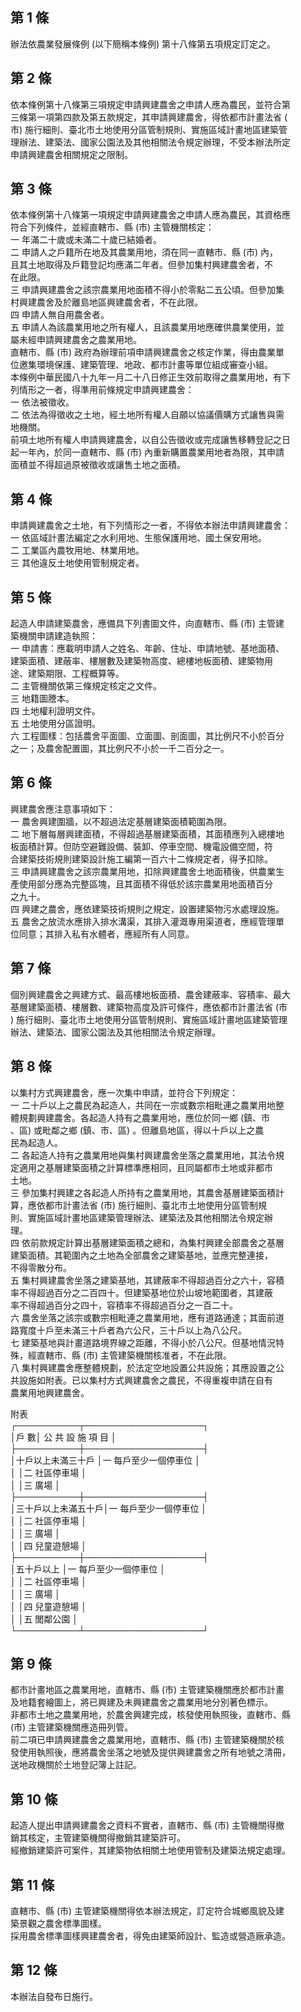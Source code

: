 第 1 條
-------
辦法依農業發展條例 (以下簡稱本條例) 第十八條第五項規定訂定之。

第 2 條
-------
依本條例第十八條第三項規定申請興建農舍之申請人應為農民，並符合第  
三條第一項第四款及第五款規定，其申請興建農舍，得依都市計畫法省 (  
市) 施行細則、臺北市土地使用分區管制規則、實施區域計畫地區建築管  
理辦法、建築法、國家公園法及其他相關法令規定辦理，不受本辦法所定  
申請興建農舍相關規定之限制。

第 3 條
-------
依本條例第十八條第一項規定申請興建農舍之申請人應為農民，其資格應  
符合下列條件，並經直轄市、縣 (市) 主管機關核定：  
一  年滿二十歲或未滿二十歲已結婚者。  
二  申請人之戶籍所在地及其農業用地，須在同一直轄市、縣 (市) 內，  
    且其土地取得及戶籍登記均應滿二年者。但參加集村興建農舍者，不  
    在此限。  
三  申請興建農舍之該宗農業用地面積不得小於零點二五公頃。但參加集  
    村興建農舍及於離島地區興建農舍者，不在此限。  
四  申請人無自用農舍者。  
五  申請人為該農業用地之所有權人，且該農業用地應確供農業使用，並  
    屬未經申請興建農舍之農業用地。  
直轄市、縣 (市) 政府為辦理前項申請興建農舍之核定作業，得由農業單  
位邀集環境保護、建築管理、地政、都市計畫等單位組成審查小組。  
本條例中華民國八十九年一月二十八日修正生效前取得之農業用地，有下  
列情形之一者，得準用前條規定申請興建農舍：  
一  依法被徵收。  
二  依法為得徵收之土地，經土地所有權人自願以協議價購方式讓售與需  
    地機關。  
前項土地所有權人申請興建農舍，以自公告徵收或完成讓售移轉登記之日  
起一年內，於同一直轄市、縣 (市) 內重新購置農業用地者為限，其申請  
面積並不得超過原被徵收或讓售土地之面積。

第 4 條
-------
申請興建農舍之土地，有下列情形之一者，不得依本辦法申請興建農舍：  
一  依區域計畫法編定之水利用地、生態保護用地、國土保安用地。  
二  工業區內農牧用地、林業用地。  
三  其他違反土地使用管制規定者。

第 5 條
-------
起造人申請建築農舍，應備具下列書圖文件，向直轄市、縣 (市) 主管建  
築機關申請建造執照：  
一  申請書：應載明申請人之姓名、年齡、住址、申請地號、基地面積、  
    建築面積、建蔽率、樓層數及建築物高度、總樓地板面積、建築物用  
    途、建築期限、工程概算等。  
二  主管機關依第三條規定核定之文件。  
三  地籍圖謄本。  
四  土地權利證明文件。  
五  土地使用分區證明。  
六  工程圖樣：包括農舍平面圖、立面圖、剖面圖，其比例尺不小於百分  
    之一；及農舍配置圖，其比例尺不小於一千二百分之一。

第 6 條
-------
興建農舍應注意事項如下：  
一  農舍興建圍牆，以不超過法定基層建築面積範圍為限。  
二  地下層每層興建面積，不得超過基層建築面積，其面積應列入總樓地  
    板面積計算。但防空避難設備、裝卸、停車空間、機電設備空間，符  
    合建築技術規則建築設計施工編第一百六十二條規定者，得予扣除。  
三  申請興建農舍之該宗農業用地，扣除興建農舍土地面積後，供農業生  
    產使用部分應為完整區塊，且其面積不得低於該宗農業用地面積百分  
    之九十。  
四  興建之農舍，應依建築技術規則之規定，設置建築物污水處理設施。  
五  農舍之放流水應排入排水溝渠，其排入灌溉專用渠道者，應經管理單  
    位同意；其排入私有水體者，應經所有人同意。

第 7 條
-------
個別興建農舍之興建方式、最高樓地板面積、農舍建蔽率、容積率、最大  
基層建築面積、樓層數、建築物高度及許可條件，應依都市計畫法省 (市  
) 施行細則、臺北市土地使用分區管制規則、實施區域計畫地區建築管理  
辦法、建築法、國家公園法及其他相關法令規定辦理。

第 8 條
-------
以集村方式興建農舍，應一次集中申請，並符合下列規定：  
一  二十戶以上之農民為起造人，共同在一宗或數宗相毗連之農業用地整  
    體規劃興建農舍。各起造人持有之農業用地，應位於同一鄉 (鎮、市  
    、區) 或毗鄰之鄉 (鎮、市、區) 。但離島地區，得以十戶以上之農  
    民為起造人。  
二  各起造人持有之農業用地與集村興建農舍坐落之農業用地，其法令規  
    定適用之基層建築面積之計算標準應相同，且同屬都市土地或非都市  
    土地。  
三  參加集村興建之各起造人所持有之農業用地，其農舍基層建築面積計  
    算，應依都市計畫法省 (市) 施行細則、臺北市土地使用分區管制規  
    則、實施區域計畫地區建築管理辦法、建築法及其他相關法令規定辦  
    理。  
四  依前款規定計算出基層建築面積之總和，為集村興建全部農舍之基層  
    建築面積。其範圍內之土地為全部農舍之建築基地，並應完整連接，  
    不得零散分布。  
五  集村興建農舍坐落之建築基地，其建蔽率不得超過百分之六十，容積  
    率不得超過百分之二百四十。但建築基地位於山坡地範圍者，其建蔽  
    率不得超過百分之四十，容積率不得超過百分之一百二十。  
六  農舍坐落之該宗或數宗相毗連之農業用地，應有道路通達；其面前道  
    路寬度十戶至未滿三十戶者為六公尺，三十戶以上為八公尺。  
七  建築基地與計畫道路境界線之距離，不得小於八公尺。但基地情況特  
    殊，經直轄市、縣 (市) 主管建築機關核准者，不在此限。  
八  集村興建農舍應整體規劃，於法定空地設置公共設施；其應設置之公  
    共設施如附表。已以集村方式興建農舍之農民，不得重複申請在自有  
    農業用地興建農舍。  
  
附表  
┌──────────┬───────────────────┐  
│戶                數│  公    共     設    施    項    目   │  
├──────────┼───────────────────┤  
│十戶以上未滿三十戶  │一  每戶至少一個停車位                │  
│                    │二  社區停車場                        │  
│                    │三  廣場                              │  
├──────────┼───────────────────┤  
│三十戶以上未滿五十戶│一  每戶至少一個停車位                │  
│                    │二  社區停車場                        │  
│                    │三  廣場                              │  
│                    │四  兒童遊憩場                        │  
├──────────┼───────────────────┤  
│五十戶以上          │一  每戶至少一個停車位                │  
│                    │二  社區停車場                        │  
│                    │三  廣場                              │  
│                    │四  兒童遊憩場                        │  
│                    │五  閭鄰公園                          │  
└──────────┴───────────────────┘

第 9 條
-------
都市計畫地區之農業用地，直轄市、縣 (市) 主管建築機關應於都市計畫  
及地籍套繪圖上，將已興建及未興建農舍之農業用地分別著色標示。  
非都市土地之農業用地，於農舍興建完成，核發使用執照後，直轄市、縣  
 (市) 主管建築機關應造冊列管。  
前二項已申請興建農舍之農業用地，直轄市、縣 (市) 主管建築機關於核  
發使用執照後，應將農舍坐落之地號及提供興建農舍之所有地號之清冊，  
送地政機關於土地登記簿上註記。

第 10 條
--------
起造人提出申請興建農舍之資料不實者，直轄市、縣 (市) 主管機關得撤  
銷其核定，主管建築機關得撤銷其建築許可。  
經撤銷建築許可案件，其建築物依相關土地使用管制及建築法規定處理。

第 11 條
--------
直轄市、縣 (市) 主管建築機關得依本辦法規定，訂定符合城鄉風貌及建  
築景觀之農舍標準圖樣。  
採用農舍標準圖樣興建農舍者，得免由建築師設計、監造或營造廠承造。

第 12 條
--------
本辦法自發布日施行。

